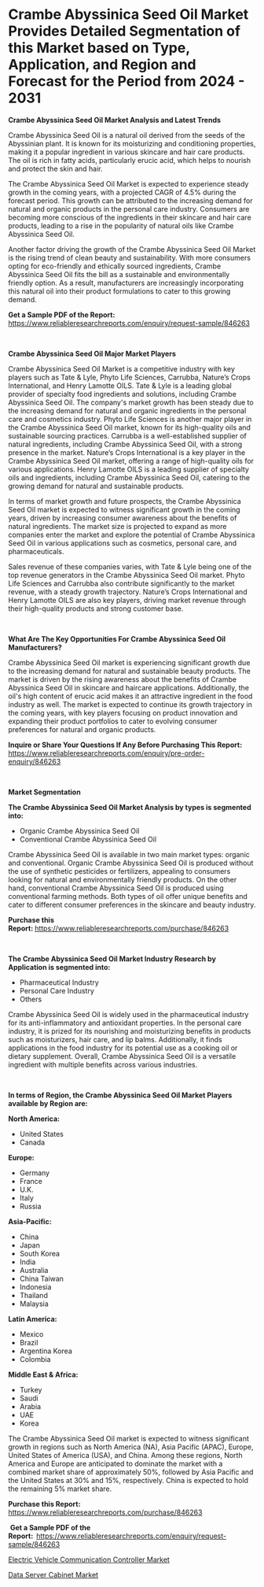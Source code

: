 <p><h1>Crambe Abyssinica Seed Oil Market Provides Detailed Segmentation of this Market based on Type, Application, and Region and Forecast for the Period from 2024 - 2031</h1></p><p><strong>Crambe Abyssinica Seed Oil Market Analysis and Latest Trends</strong></p>
<p><p>Crambe Abyssinica Seed Oil is a natural oil derived from the seeds of the Abyssinian plant. It is known for its moisturizing and conditioning properties, making it a popular ingredient in various skincare and hair care products. The oil is rich in fatty acids, particularly erucic acid, which helps to nourish and protect the skin and hair.</p><p>The Crambe Abyssinica Seed Oil Market is expected to experience steady growth in the coming years, with a projected CAGR of 4.5% during the forecast period. This growth can be attributed to the increasing demand for natural and organic products in the personal care industry. Consumers are becoming more conscious of the ingredients in their skincare and hair care products, leading to a rise in the popularity of natural oils like Crambe Abyssinica Seed Oil.</p><p>Another factor driving the growth of the Crambe Abyssinica Seed Oil Market is the rising trend of clean beauty and sustainability. With more consumers opting for eco-friendly and ethically sourced ingredients, Crambe Abyssinica Seed Oil fits the bill as a sustainable and environmentally friendly option. As a result, manufacturers are increasingly incorporating this natural oil into their product formulations to cater to this growing demand.</p></p>
<p><strong>Get a Sample PDF of the Report:&nbsp;</strong> <a href="https://www.reliableresearchreports.com/enquiry/request-sample/846263">https://www.reliableresearchreports.com/enquiry/request-sample/846263</a></p>
<p>&nbsp;</p>
<p><strong>Crambe Abyssinica Seed Oil Major Market Players</strong></p>
<p><p>Crambe Abyssinica Seed Oil Market is a competitive industry with key players such as Tate & Lyle, Phyto Life Sciences, Carrubba, Nature’s Crops International, and Henry Lamotte OILS. Tate & Lyle is a leading global provider of specialty food ingredients and solutions, including Crambe Abyssinica Seed Oil. The company's market growth has been steady due to the increasing demand for natural and organic ingredients in the personal care and cosmetics industry. Phyto Life Sciences is another major player in the Crambe Abyssinica Seed Oil market, known for its high-quality oils and sustainable sourcing practices. Carrubba is a well-established supplier of natural ingredients, including Crambe Abyssinica Seed Oil, with a strong presence in the market. Nature’s Crops International is a key player in the Crambe Abyssinica Seed Oil market, offering a range of high-quality oils for various applications. Henry Lamotte OILS is a leading supplier of specialty oils and ingredients, including Crambe Abyssinica Seed Oil, catering to the growing demand for natural and sustainable products.</p><p>In terms of market growth and future prospects, the Crambe Abyssinica Seed Oil market is expected to witness significant growth in the coming years, driven by increasing consumer awareness about the benefits of natural ingredients. The market size is projected to expand as more companies enter the market and explore the potential of Crambe Abyssinica Seed Oil in various applications such as cosmetics, personal care, and pharmaceuticals.</p><p>Sales revenue of these companies varies, with Tate & Lyle being one of the top revenue generators in the Crambe Abyssinica Seed Oil market. Phyto Life Sciences and Carrubba also contribute significantly to the market revenue, with a steady growth trajectory. Nature’s Crops International and Henry Lamotte OILS are also key players, driving market revenue through their high-quality products and strong customer base.</p></p>
<p>&nbsp;</p>
<p><strong>What Are The Key Opportunities For Crambe Abyssinica Seed Oil Manufacturers?</strong></p>
<p><p>Crambe Abyssinica Seed Oil market is experiencing significant growth due to the increasing demand for natural and sustainable beauty products. The market is driven by the rising awareness about the benefits of Crambe Abyssinica Seed Oil in skincare and haircare applications. Additionally, the oil's high content of erucic acid makes it an attractive ingredient in the food industry as well. The market is expected to continue its growth trajectory in the coming years, with key players focusing on product innovation and expanding their product portfolios to cater to evolving consumer preferences for natural and organic products.</p></p>
<p><strong>Inquire or Share Your Questions If Any Before Purchasing This Report:</strong> <a href="https://www.reliableresearchreports.com/enquiry/pre-order-enquiry/846263">https://www.reliableresearchreports.com/enquiry/pre-order-enquiry/846263</a></p>
<p>&nbsp;</p>
<p><strong>Market Segmentation</strong></p>
<p><strong>The Crambe Abyssinica Seed Oil Market Analysis by types is segmented into:</strong></p>
<p><ul><li>Organic Crambe Abyssinica Seed Oil</li><li>Conventional Crambe Abyssinica Seed Oil</li></ul></p>
<p><p>Crambe Abyssinica Seed Oil is available in two main market types: organic and conventional. Organic Crambe Abyssinica Seed Oil is produced without the use of synthetic pesticides or fertilizers, appealing to consumers looking for natural and environmentally friendly products. On the other hand, conventional Crambe Abyssinica Seed Oil is produced using conventional farming methods. Both types of oil offer unique benefits and cater to different consumer preferences in the skincare and beauty industry.</p></p>
<p><strong>Purchase this Report:&nbsp;</strong><a href="https://www.reliableresearchreports.com/purchase/846263">https://www.reliableresearchreports.com/purchase/846263</a></p>
<p>&nbsp;</p>
<p><strong>The Crambe Abyssinica Seed Oil Market Industry Research by Application is segmented into:</strong></p>
<p><ul><li>Pharmaceutical Industry</li><li>Personal Care Industry</li><li>Others</li></ul></p>
<p><p>Crambe Abyssinica Seed Oil is widely used in the pharmaceutical industry for its anti-inflammatory and antioxidant properties. In the personal care industry, it is prized for its nourishing and moisturizing benefits in products such as moisturizers, hair care, and lip balms. Additionally, it finds applications in the food industry for its potential use as a cooking oil or dietary supplement. Overall, Crambe Abyssinica Seed Oil is a versatile ingredient with multiple benefits across various industries.</p></p>
<p>&nbsp;</p>
<p><strong>In terms of Region, the Crambe Abyssinica Seed Oil Market Players available by Region are:</strong></p>
<p>
    <p> <strong> North America: </strong>
        <ul>
            <li>United States</li>
            <li>Canada</li>
        </ul>
        </p> 
    <p> <strong> Europe: </strong>
        <ul>
            <li>Germany</li>
            <li>France</li>
            <li>U.K.</li>
            <li>Italy</li>
            <li>Russia</li>
        </ul>
        </p> 
    <p> <strong> Asia-Pacific: </strong>
        <ul>
            <li>China</li>
            <li>Japan</li>
            <li>South Korea</li>
            <li>India</li>
            <li>Australia</li>
            <li>China Taiwan</li>
            <li>Indonesia</li>
            <li>Thailand</li>
            <li>Malaysia</li>
        </ul>
        </p> 
    <p> <strong> Latin America: </strong>
        <ul>
            <li>Mexico</li>
            <li>Brazil</li>
            <li>Argentina Korea</li>
            <li>Colombia</li>
        </ul>
        </p> 
    <p> <strong> Middle East & Africa: </strong>
        <ul>
            <li>Turkey</li>
            <li>Saudi</li>
            <li>Arabia</li>
            <li>UAE</li>
            <li>Korea</li>
        </ul>
    </p>
    </p>
<p><p>The Crambe Abyssinica Seed Oil market is expected to witness significant growth in regions such as North America (NA), Asia Pacific (APAC), Europe, United States of America (USA), and China. Among these regions, North America and Europe are anticipated to dominate the market with a combined market share of approximately 50%, followed by Asia Pacific and the United States at 30% and 15%, respectively. China is expected to hold the remaining 5% market share.</p></p>
<p><strong>Purchase this Report: </strong><a href="https://www.reliableresearchreports.com/purchase/846263">https://www.reliableresearchreports.com/purchase/846263</a></p>
<p>&nbsp;<strong>Get a Sample PDF of the Report:&nbsp;&nbsp;</strong><a href="https://www.reliableresearchreports.com/enquiry/request-sample/846263">https://www.reliableresearchreports.com/enquiry/request-sample/846263</a></p>
<p><strong></strong></p>
<p><p><a href="https://bubble-tree-ea4.notion.site/Electric-Vehicle-Communication-Controller-Market-Size-2024-2031-Global-Industrial-Analysis-Key-Ge-ef68ff8eb1034617b7287be75a2f272a">Electric Vehicle Communication Controller Market</a></p><p><a href="https://view.publitas.com/reportprime-1/data-server-cabinet-market-dynamics-2024-2031-also-about-its-market-trends-projections-and-opportunities/">Data Server Cabinet Market</a></p></p>